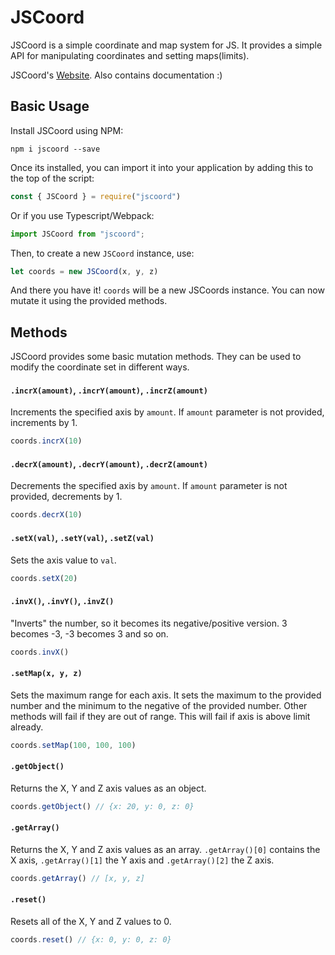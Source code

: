 # JSCoord  

JSCoord is a simple coordinate and map system for JS. It provides a simple API for manipulating coordinates and setting maps(limits).  

JSCoord's [Website](https://coord.js.org). Also contains documentation :)  

## Basic Usage  

Install JSCoord using NPM:

```
npm i jscoord --save
```

Once its installed, you can import it into your application by adding this to the top of the script:

```js
const { JSCoord } = require("jscoord")
```

Or if you use Typescript/Webpack:

```ts
import JSCoord from "jscoord";
```

Then, to create a new `JSCoord` instance, use:

```js
let coords = new JSCoord(x, y, z)
```

And there you have it! `coords` will be a new JSCoords instance. You can now mutate it using the provided methods.

## Methods

JSCoord provides some basic mutation methods. They can be used to modify the coordinate set in different ways.

#### `.incrX(amount)`, `.incrY(amount)`, `.incrZ(amount)`

Increments the specified axis by `amount`. If `amount` parameter is not provided, increments by 1.

```js
coords.incrX(10)
```

#### `.decrX(amount)`, `.decrY(amount)`, `.decrZ(amount)`

Decrements the specified axis by `amount`. If `amount` parameter is not provided, decrements by 1.

```js
coords.decrX(10)
```

#### `.setX(val)`, `.setY(val)`, `.setZ(val)`

Sets the axis value to `val`.

```js
coords.setX(20)
```

#### `.invX()`, `.invY()`, `.invZ()`

"Inverts" the number, so it becomes its negative/positive version. 3 becomes -3, -3 becomes 3 and so on.

```js
coords.invX()
```

#### `.setMap(x, y, z)`

Sets the maximum range for each axis. It sets the maximum to the provided number and the minimum to the negative of the provided number. Other methods will fail if they are out of range. This will fail if axis is above limit already.

```js
coords.setMap(100, 100, 100)
```

#### `.getObject()`

Returns the X, Y and Z axis values as an object.

```js
coords.getObject() // {x: 20, y: 0, z: 0}
```

#### `.getArray()`

Returns the X, Y and Z axis values as an array. `.getArray()[0]` contains the X axis, `.getArray()[1]` the Y axis and `.getArray()[2]` the Z axis.

```js
coords.getArray() // [x, y, z]
```

#### `.reset()`

Resets all of the X, Y and Z values to 0.

```js
coords.reset() // {x: 0, y: 0, z: 0}
```
